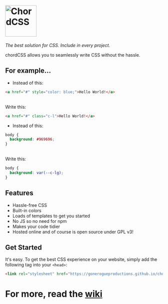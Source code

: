 # <img src="https://gonerogueproductions.github.io/chordcss/logos/logo.png" height="100" alt="ChordCSS">
<em>The best solution for CSS. Include in every project.</em>

chordCSS allows you to seamlessly write CSS without the hassle.

## For example...
 - Instead of this: 

 ```html
 <a href="#" style="color: blue;">Hello World!</a>
 ```
 
 <br>
 Write this:

 ```html
 <a href="#" class="c-l">Hello World!</a>
 ```

 - Instead of this:

 ```css
 body { 
   background: #969696; 
 }
 ```

 <br>
 Write this:

 ```css
 body { 
   background: var(--c-lg); 
 }
 ```

## Features
- Hassle-free CSS
- Built-in colors
- Loads of templates to get you started
- No JS so no need for npm
- Makes your code tidier
- Hosted online and of course is open source under GPL v3!
## Get Started
It's easy. To get the best CSS experience on your website, simply add the following tag into your `<head>`:

```html
<link rel="stylesheet" href="https://gonerogueproductions.github.io/chordcss/main.css">
```
# For more, read the [wiki ](https://github.com/GoneRogueProductions/chordcss/wiki)
